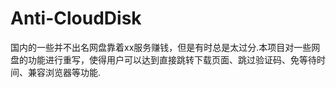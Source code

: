 # Anti-CloudDisk
国内的一些并不出名网盘靠着xx服务赚钱，但是有时总是太过分.本项目对一些网盘的功能进行重写，使得用户可以达到直接跳转下载页面、跳过验证码、免等待时间、兼容浏览器等功能.